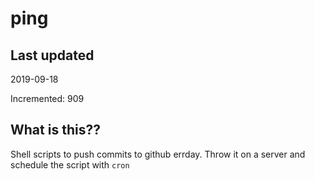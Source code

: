 # ping

## Last updated
2019-09-18

Incremented: 909

## What is this??
Shell scripts to push commits to github errday. Throw it on a server and schedule the script with `cron`
